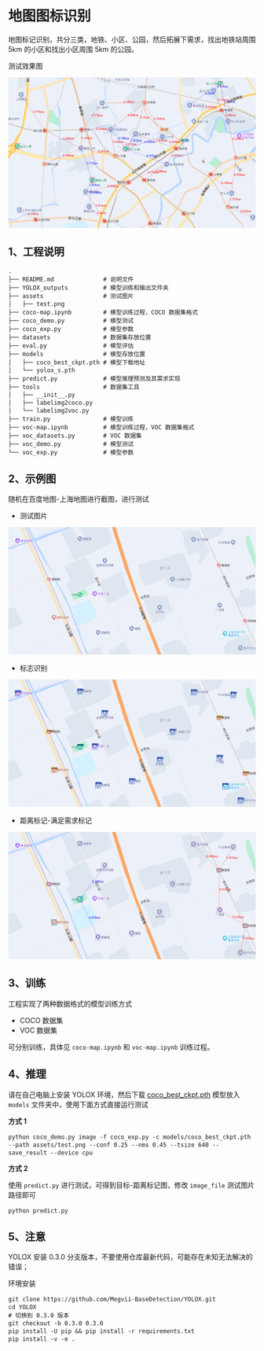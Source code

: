 # 地图图标识别

地图标记识别，共分三类，地铁、小区、公园，然后拓展下需求，找出地铁站周围 5km 的小区和找出小区周围 5km 的公园。

测试效果图

![](https://github.com/LABELNET/yolox-map-demo/blob/main/assets/result_demo.png)


## 1、工程说明

```
.
├── README.md              # 说明文件
├── YOLOX_outputs          # 模型训练和输出文件夹
├── assets                 # 测试图片
│   ├── test.png
├── coco-map.ipynb         # 模型训练过程，COCO 数据集格式
├── coco_demo.py           # 模型测试
├── coco_exp.py            # 模型参数
├── datasets               # 数据集存放位置
├── eval.py                # 模型评估
├── models                 # 模型存放位置
│   ├── coco_best_ckpt.pth # 模型下载地址
│   └── yolox_s.pth
├── predict.py             # 模型推理预测及其需求实现
├── tools                  # 数据集工具
│   ├── __init__.py
│   ├── labelimg2coco.py
│   └── labelimg2voc.py
├── train.py               # 模型训练
├── voc-map.ipynb          # 模型训练过程，VOC 数据集格式
├── voc_datasets.py        # VOC 数据集
├── voc_demo.py            # 模型测试
└── voc_exp.py             # 模型参数
``` 

## 2、示例图

随机在百度地图-上海地图进行截图，进行测试

- 测试图片

![](https://github.com/LABELNET/yolox-map-demo/blob/main/assets/test.png)

- 标志识别

![](https://github.com/LABELNET/yolox-map-demo/blob/main/assets/test_result.png)

- 距离标记-满足需求标记

![](https://github.com/LABELNET/yolox-map-demo/blob/main/assets/result.png)

## 3、训练

工程实现了两种数据格式的模型训练方式

- COCO 数据集
- VOC 数据集

可分别训练，具体见 `coco-map.ipynb` 和  `voc-map.ipynb` 训练过程。

## 4、推理

请在自己电脑上安装 YOLOX 环境，然后下载 [coco_best_ckpt.pth](https://drive.google.com/file/d/18OygRLLgU8VYdiaA630Dj-xlEesCeIQL/view?usp=share_link) 模型放入 `models` 文件夹中，使用下面方式直接运行测试

**方式 1**

```
python coco_demo.py image -f coco_exp.py -c models/coco_best_ckpt.pth --path assets/test.png --conf 0.25 --nms 0.45 --tsize 640 --save_result --device cpu
```

**方式 2**

使用 `predict.py` 进行测试，可得到目标-距离标记图，修改 `image_file` 测试图片路径即可

```
python predict.py
```

## 5、注意

YOLOX 安装 0.3.0 分支版本，不要使用仓库最新代码，可能存在未知无法解决的错误；

环境安装

```
git clone https://github.com/Megvii-BaseDetection/YOLOX.git
cd YOLOX
# 切换到 0.3.0 版本
git checkout -b 0.3.0 0.3.0
pip install -U pip && pip install -r requirements.txt
pip install -v -e . 
``` 
